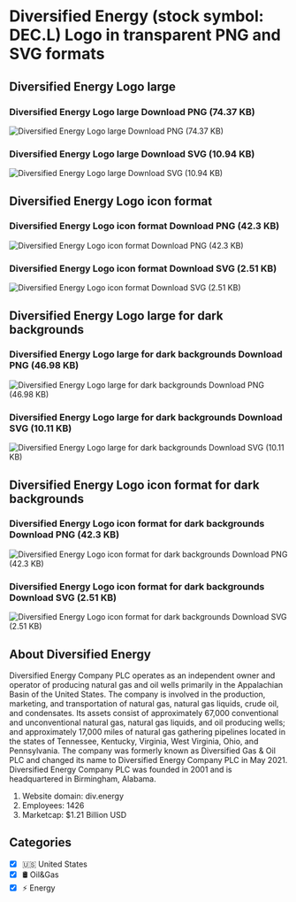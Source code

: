 # Diversified Energy (stock symbol: DEC.L) Logo in transparent PNG and SVG formats

## Diversified Energy Logo large

### Diversified Energy Logo large Download PNG (74.37 KB)

![Diversified Energy Logo large Download PNG (74.37 KB)](/img/orig/DEC.L_BIG-f2d50c19.png)

### Diversified Energy Logo large Download SVG (10.94 KB)

![Diversified Energy Logo large Download SVG (10.94 KB)](/img/orig/DEC.L_BIG-1ba76f4f.svg)

## Diversified Energy Logo icon format

### Diversified Energy Logo icon format Download PNG (42.3 KB)

![Diversified Energy Logo icon format Download PNG (42.3 KB)](/img/orig/DEC.L-80aa8c96.png)

### Diversified Energy Logo icon format Download SVG (2.51 KB)

![Diversified Energy Logo icon format Download SVG (2.51 KB)](/img/orig/DEC.L-5cc14bf1.svg)

## Diversified Energy Logo large for dark backgrounds

### Diversified Energy Logo large for dark backgrounds Download PNG (46.98 KB)

![Diversified Energy Logo large for dark backgrounds Download PNG (46.98 KB)](/img/orig/DEC.L_BIG.D-a3236a3a.png)

### Diversified Energy Logo large for dark backgrounds Download SVG (10.11 KB)

![Diversified Energy Logo large for dark backgrounds Download SVG (10.11 KB)](/img/orig/DEC.L_BIG.D-1e5f278e.svg)

## Diversified Energy Logo icon format for dark backgrounds

### Diversified Energy Logo icon format for dark backgrounds Download PNG (42.3 KB)

![Diversified Energy Logo icon format for dark backgrounds Download PNG (42.3 KB)](/img/orig/DEC.L.D-e48e96c9.png)

### Diversified Energy Logo icon format for dark backgrounds Download SVG (2.51 KB)

![Diversified Energy Logo icon format for dark backgrounds Download SVG (2.51 KB)](/img/orig/DEC.L.D-ecc4bf9a.svg)

## About Diversified Energy

Diversified Energy Company PLC operates as an independent owner and operator of producing natural gas and oil wells primarily in the Appalachian Basin of the United States. The company is involved in the production, marketing, and transportation of natural gas, natural gas liquids, crude oil, and condensates. Its assets consist of approximately 67,000 conventional and unconventional natural gas, natural gas liquids, and oil producing wells; and approximately 17,000 miles of natural gas gathering pipelines located in the states of Tennessee, Kentucky, Virginia, West Virginia, Ohio, and Pennsylvania. The company was formerly known as Diversified Gas & Oil PLC and changed its name to Diversified Energy Company PLC in May 2021. Diversified Energy Company PLC was founded in 2001 and is headquartered in Birmingham, Alabama.

1. Website domain: div.energy
2. Employees: 1426
3. Marketcap: $1.21 Billion USD


## Categories
- [x] 🇺🇸 United States
- [x] 🛢 Oil&Gas
- [x] ⚡ Energy

